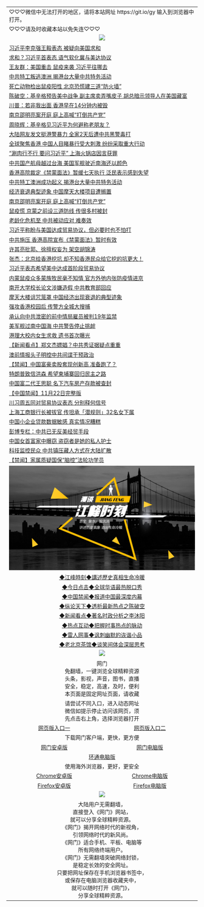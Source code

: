  <table>
<tr>
<td colspan="2" align=left>
♡♡♡微信中无法打开的地区，请将本站网址 https://git.io/gy 输入到浏览器中打开。 
 </td>
</tr>
 <tr>
 <td colspan="2" align=left>
♡♡♡请及时收藏本站以免失连♡♡♡
</td>
 </tr>
  <tr>
    <td colspan="2" align=center><img src="https://cdn.jsdelivr.net/gh/gyoupiodf/im1/%E7%BD%91%E9%97%A8%E6%96%B0%E9%97%BB1.jpg"></td>
 </tr>
<tr><td colspan="2" align="left"><a href="https://xball.casa/oo.aspx?name=c1098381&key=eqxowaguscvmxdgc&from=gy">习近平李克强王毅表态 被疑向美国求和</a></td></tr>
<tr><td colspan="2" align="left"><a href="https://xball.casa/oo.aspx?name=c1098457&key=eqxowaguscvmxdgc&from=gy">求和？习近平首表态 语气软化冀与美达协议</a></td></tr>
<tr><td colspan="2" align="left"><a href="https://xball.casa/oo.aspx?name=c1098456&key=eqxowaguscvmxdgc&from=gy">王友群：美国重击 鼠疫来袭 习近平往哪去</a></td></tr>
<tr><td colspan="2" align="left"><a href="https://xball.casa/oo.aspx?name=c1098455&key=eqxowaguscvmxdgc&from=gy">中共特工叛逃澳洲 揭港台大量中共特务活动</a></td></tr>
<tr><td colspan="2" align="left"><a href="https://xball.casa/oo.aspx?name=c1098382&key=eqxowaguscvmxdgc&from=gy">死亡动物检出鼠疫阳性 北京恐慌建三道“防火墙”</a></td></tr>
<tr><td colspan="2" align="left"><a href="https://xball.casa/oo.aspx?name=c1098387&key=eqxowaguscvmxdgc&from=gy">陈破空：基辛格预告美中战争 副主席卖弄嘴皮子 胡总暗示领导人在美国藏富</a></td></tr>
<tr><td colspan="2" align="left"><a href="https://xball.casa/oo.aspx?name=c1098391&key=eqxowaguscvmxdgc&from=gy">川普：若非我出面 香港早在14分钟内被毁</a></td></tr>
<tr><td colspan="2" align="left"><a href="https://xball.casa/oo.aspx?name=c1098384&key=eqxowaguscvmxdgc&from=gy">南京邵明亮案开庭 庭上高喊“打倒共产党”</a></td></tr>
<tr><td colspan="2" align="left"><a href="https://xball.casa/oo.aspx?name=c1098436&key=eqxowaguscvmxdgc&from=gy">周晓辉：基辛格见习近平为何避称老朋友？</a></td></tr>
<tr><td colspan="2" align="left"><a href="https://xball.casa/oo.aspx?name=c1098404&key=eqxowaguscvmxdgc&from=gy">大陆网友发文挺港警暴力 全家2天后遭中共黑警毒打</a></td></tr>
<tr><td colspan="2" align="left"><a href="https://xball.casa/oo.aspx?name=c1098400&key=eqxowaguscvmxdgc&from=gy">全球聚焦香港 中国人目睹暴行受大刺激 纷纷采取重大行动</a></td></tr>
<tr><td colspan="2" align="left"><a href="https://xball.casa/oo.aspx?name=c1098443&key=eqxowaguscvmxdgc&from=gy">“涮肉行不行 要问习近平” 上海火锅店因言获罪</a></td></tr>
<tr><td colspan="2" align="left"><a href="https://xball.casa/oo.aspx?name=c1098452&key=eqxowaguscvmxdgc&from=gy">中共国产航母越过台海 美国军舰驶近南海还以颜色</a></td></tr>
<tr><td colspan="2" align="left"><a href="https://xball.casa/oo.aspx?name=c1098465&key=eqxowaguscvmxdgc&from=gy">香港高院裁定《禁蒙面法》暂缓七天执行 泛民表示感到失望</a></td></tr>
<tr><td colspan="2" align="left"><a href="https://xball.casa/oo.aspx?name=c1098482&key=eqxowaguscvmxdgc&from=gy">中共特工澳洲成功起义 揭港台大量中共特务活动</a></td></tr>
<tr><td colspan="2" align="left"><a href="https://xball.casa/oo.aspx?name=c1098380&key=eqxowaguscvmxdgc&from=gy">经济衰退典型迹象 中国摩天大楼项目遭搁置</a></td></tr>
<tr><td colspan="2" align="left"><a href="https://xball.casa/oo.aspx?name=c1098424&key=eqxowaguscvmxdgc&from=gy">南京邵明亮案开庭 庭上高喊“打倒共产党”</a></td></tr>
<tr><td colspan="2" align="left"><a href="https://xball.casa/oo.aspx?name=c1098410&key=eqxowaguscvmxdgc&from=gy">鼠疫慌 京蒙之前设三道防线 传很多村被封</a></td></tr>
<tr><td colspan="2" align="left"><a href="https://xball.casa/oo.aspx?name=c1098474&key=eqxowaguscvmxdgc&from=gy">老龄化危机至 中共被动应对 难奏效</a></td></tr>
<tr><td colspan="2" align="left"><a href="https://xball.casa/oo.aspx?name=c1098431&key=eqxowaguscvmxdgc&from=gy">习近平称盼与美国达成贸易协议，但必要时也不怕打</a></td></tr>
<tr><td colspan="2" align="left"><a href="https://xball.casa/oo.aspx?name=c1098393&key=eqxowaguscvmxdgc&from=gy">中共施压 香港高院宣布《禁蒙面法》暂时有效</a></td></tr>
<tr><td colspan="2" align="left"><a href="https://xball.casa/oo.aspx?name=c1098407&key=eqxowaguscvmxdgc&from=gy">许其亮批郭、徐擅权妄为 架空胡锦涛</a></td></tr>
<tr><td colspan="2" align="left"><a href="https://xball.casa/oo.aspx?name=c1098437&key=eqxowaguscvmxdgc&from=gy">张杰：北京给香港挖坑 却不知香港民众给它挖的坑更大！</a></td></tr>
<tr><td colspan="2" align="left"><a href="https://xball.casa/oo.aspx?name=c1098450&key=eqxowaguscvmxdgc&from=gy">习近平表态希望美中达成首阶段贸易协议</a></td></tr>
<tr><td colspan="2" align="left"><a href="https://xball.casa/oo.aspx?name=c1098460&key=eqxowaguscvmxdgc&from=gy">内蒙鼠疫众多蒙族牧民毫不知情 官方外弛内张防疫情进京</a></td></tr>
<tr><td colspan="2" align="left"><a href="https://xball.casa/oo.aspx?name=c1098471&key=eqxowaguscvmxdgc&from=gy">南开大学校长论文涉嫌造假 中共教育部回应</a></td></tr>
<tr><td colspan="2" align="left"><a href="https://xball.casa/oo.aspx?name=c1098401&key=eqxowaguscvmxdgc&from=gy">摩天大楼诅咒笼罩 中国经济出现衰退的典型迹象</a></td></tr>
<tr><td colspan="2" align="left"><a href="https://xball.casa/oo.aspx?name=c1098423&key=eqxowaguscvmxdgc&from=gy">强攻香港校园后 传警方全城大搜捕</a></td></tr>
<tr><td colspan="2" align="left"><a href="https://xball.casa/oo.aspx?name=c1098468&key=eqxowaguscvmxdgc&from=gy">承认向中共泄密的前中情局雇员被判19年监禁</a></td></tr>
<tr><td colspan="2" align="left"><a href="https://xball.casa/oo.aspx?name=c1098428&key=eqxowaguscvmxdgc&from=gy">美军舰过南中国海 中共警告停止挑衅</a></td></tr>
<tr><td colspan="2" align="left"><a href="https://xball.casa/oo.aspx?name=c1098419&key=eqxowaguscvmxdgc&from=gy">港理大校内女生求救 遗书首次曝光</a></td></tr>
<tr><td colspan="2" align="left"><a href="https://xball.casa/oo.aspx?name=c1098397&key=eqxowaguscvmxdgc&from=gy">【新闻看点】郑文杰嫖娼？中共秀证据疑点重重</a></td></tr>
<tr><td colspan="2" align="left"><a href="https://xball.casa/oo.aspx?name=c1098469&key=eqxowaguscvmxdgc&from=gy">澳前情报头子明控中共间谍干预政治</a></td></tr>
<tr><td colspan="2" align="left"><a href="https://xball.casa/oo.aspx?name=c1098420&key=eqxowaguscvmxdgc&from=gy">【禁闻】中国富豪卖股套现创新高 准备跑了？</a></td></tr>
<tr><td colspan="2" align="left"><a href="https://xball.casa/oo.aspx?name=c1098427&key=eqxowaguscvmxdgc&from=gy">特朗普致信洪森 希望柬埔寨回归民主之路</a></td></tr>
<tr><td colspan="2" align="left"><a href="https://xball.casa/oo.aspx?name=c1098403&key=eqxowaguscvmxdgc&from=gy">中国富二代王思聪 名下汽车房产存款被查封</a></td></tr>
<tr><td colspan="2" align="left"><a href="https://xball.casa/oo.aspx?name=c1098479&key=eqxowaguscvmxdgc&from=gy">【中国禁闻】11月22日完整版</a></td></tr>
<tr><td colspan="2" align="left"><a href="https://xball.casa/oo.aspx?name=c1098408&key=eqxowaguscvmxdgc&from=gy">川习周五同对贸易协议表态 分别释何信号</a></td></tr>
<tr><td colspan="2" align="left"><a href="https://xball.casa/oo.aspx?name=c1098405&key=eqxowaguscvmxdgc&from=gy">上海工商银行长被拔官 传坦承「潜规则」32名女下属</a></td></tr>
<tr><td colspan="2" align="left"><a href="https://xball.casa/oo.aspx?name=c1098473&key=eqxowaguscvmxdgc&from=gy">中国小企业贷款数据敏感  真实情况糟糕</a></td></tr>
<tr><td colspan="2" align="left"><a href="https://xball.casa/oo.aspx?name=c1098402&key=eqxowaguscvmxdgc&from=gy">彭博专栏：中共已无反美经贸手段</a></td></tr>
<tr><td colspan="2" align="left"><a href="https://xball.casa/oo.aspx?name=c1098412&key=eqxowaguscvmxdgc&from=gy">中国女首富家中曝窃 盗窃者是她的私人护士</a></td></tr>
<tr><td colspan="2" align="left"><a href="https://xball.casa/oo.aspx?name=c1098454&key=eqxowaguscvmxdgc&from=gy">科技监控民众 中共镇压藏人方式在大陆扩散</a></td></tr>
<tr><td colspan="2" align="left"><a href="https://xball.casa/oo.aspx?name=c1098475&key=eqxowaguscvmxdgc&from=gy">【禁闻】家属质疑国保“脑控”法轮功学员</a></td></tr>

 <tr>
   <td colspan="2" align=center><img src="https://github.com/gyoupiodf/im1/blob/master/jf-1.jpg"></td>
  </tr>
   <tr>
   <td colspan="2" align=center> 
<a href="https://xball.casa/oo.aspx?name=c922850&key=eqxowaguscvmxdgc&from=gy&tag=9877">◆江峰時刻◆講述歷史真相生命冷暖</a><br/>
    </td>
  </tr>
   <tr>
   <td colspan="2" align=center> 
<a href="https://xball.casa/oo.aspx?name=c816850&key=eqxowaguscvmxdgc&from=gy&tag=9877">◆今日点击◆全球华语最热脱口秀</a><br/>
    </td>
  </tr>
  <tr>
  <td colspan="2" align=center>
<a href="https://xball.casa/oo.aspx?name=c816860&key=eqxowaguscvmxdgc&from=gy&tag=99733110">◆中国禁闻◆报道中国最深度内幕</a><br/>
   </tr>
  <tr>
     <td colspan="2" align=center>
<a href="https://xball.casa/oo.aspx?name=c816855&key=eqxowaguscvmxdgc&from=gy&tag=997110">◆纵论天下◆透析最新热点之陈破空</a><br/>
   </tr>
   <tr>
      <td colspan="2" align=center>
<a href="https://xball.casa/oo.aspx?name=c838308&key=eqxowaguscvmxdgc&from=gy&tag=9973110">◆新闻看点◆著名时政分析之李沐阳</a><br/>
   </tr>
   <tr>
     <td colspan="2" align=center>
<a href="https://xball.casa/oo.aspx?name=c816852&key=eqxowaguscvmxdgc&from=gy&tag=9733110">◆热点互动◆把握时事热点的脉动</a><br/>
   </tr>
   <tr>
      <td colspan="2" align=center>
<a href="https://xball.casa/oo.aspx?name=c816694&key=eqxowaguscvmxdgc&from=gy&tag=93310">◆雷人网事◆讽刺幽默的诙谐小品</a><br/>
   </tr>
   <tr>
    <td colspan="2" align=center>
<a href="https://xball.casa/oo.aspx?name=c816650&key=eqxowaguscvmxdgc&from=gy&tag=9973110">◆老北京茶馆◆谈笑间体会深层思考</a><br/>
   </tr>
 <tr>
    <td colspan="2" align="center"><img src="https://gitlab.com/ogate2/up/raw/master/_/oGate65.jpg"/></td>
  </tr>
  <tr>
    <td colspan="2" align="center">网门<br/>免翻墙，一键浏览全球精粹资源<br/>头条，影视，声音，图书，直播<br/>安全，稳定，高速，及时，便利<br/>本页面是固定网址页面，请收藏</td>
  <tr>
  <tr>
    <td colspan="2" align="center">请尝试不同入口，进入动态网址<br/>微信如提示停止访问该网页，须<br/>先点击右上角，选择浏览器打开</td>
  <tr>
  <tr>
    <td align="center"><a href="https://xblue.casa/oo.aspx?key=sgbqkopuejmcoyak&from=gy">网页版入口一</a></td>
    <td align="center"><a href="https://xblue.casa/oo.aspx?key=sgbqkopuejmcoyak&from=gy">网页版入口二</a></td>
  </tr>
  <tr>
    <td colspan="2" align="center">下载网门客户端，更快，更方便</td>
  <tr>
  <tr>
    <td align="center"><a href="https://gitlab.com/ogate2/up/raw/master/_/oGatea.apk">网门安卓版</a></td>
    <td align="center"><a href="https://gitlab.com/ogate2/up/raw/master/_/oGate.zip">网门电脑版</a></td>
  </tr>
  <tr>
    <td colspan="2" align="center"><a href="https://gitlab.com/ogate2/up/raw/master/_/oPipe.zip">环通电脑版</a></td>
  </tr>
  <tr>
    <td colspan="2" align="center">使用海外浏览器，更好，更安全</td>
  <tr>
  <tr>
    <td align="center"><a href="https://gitlab.com/ogate2/up/raw/master/_/Chrome.apk">Chrome安卓版</a></td>
    <td align="center"><a href="https://gitlab.com/ogate2/up/raw/master/_/Chrome.zip">Chrome电脑版</a></td>
  </tr>
  <tr>
    <td align="center"><a href="https://gitlab.com/ogate2/up/raw/master/_/Firefox.apk">Firefox安卓版</a></td>
    <td align="center"><a href="https://gitlab.com/ogate2/up/raw/master/_/Firefox.zip">Firefox电脑版</a></td>
  </tr>
  <tr>
    <td colspan="2" align="center"><img src="https://gitlab.com/ogate2/up/raw/master/_/oGate640.jpg"/></td>
  </tr>
  <tr>
    <td colspan="2" align="center">
大陆用户无需翻墙，<br/>
直接登入《网门》网站，<br/>就可以分享全球精粹资源。<br/>
《网门》揭开网络时代的新视角，<br/>引领网络时代的新风尚。<br/>
《网门》适合手机、平板、电脑等<br/>所有网络终端用户。<br/>
《网门》无需翻墙突破网络封锁，<br/>是稳定长效的安全网址。<br/>
只要把网址保存在手机浏览器书签中，<br/>或保存在电脑浏览器收藏夹中，<br/>
就可以随时打开《网门》，<br/>
分享全球精粹资源。</td>
  </tr>
</table>


